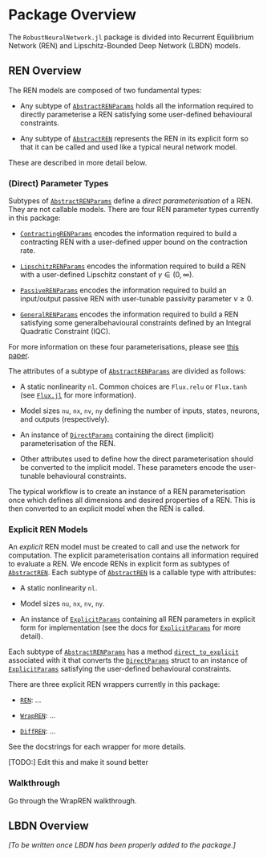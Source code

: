 # Package Overview

The `RobustNeuralNetwork.jl` package is divided into Recurrent Equilibrium Network (REN) and Lipschitz-Bounded Deep Network (LBDN) models.

## REN Overview

The REN models are composed of two fundamental types:

- Any subtype of [`AbstractRENParams`](@ref) holds all the information required to directly parameterise a REN satisfying some user-defined behavioural constraints.

- Any subtype of [`AbstractREN`](@ref) represents the REN in its explicit form so that it can be called and used like a typical neural network model.

These are described in more detail below.

### (Direct) Parameter Types

Subtypes of [`AbstractRENParams`](@ref) define a *direct parameterisation* of a REN. They are not callable models. There are four REN parameter types currently in this package:

- [`ContractingRENParams`](@ref) encodes the information required to build a contracting REN with a user-defined upper bound on the contraction rate.

- [`LipschitzRENParams`](@ref) encodes the information required to build a REN with a user-defined Lipschitz constant of $\gamma \in (0,\infty)$.

- [`PassiveRENParams`](@ref) encodes the information required to build an input/output passive REN with user-tunable passivity parameter $\nu \ge 0$.

- [`GeneralRENParams`](@ref) encodes the information required to build a REN satisfying some generalbehavioural constraints defined by an Integral Quadratic Constraint (IQC).

For more information on these four parameterisations, please see [this paper](https://doi.org/10.48550/arXiv.2104.05942).

The attributes of a subtype of [`AbstractRENParams`](@ref) are divided as follows:

- A static nonlinearity `nl`. Common choices are `Flux.relu` or `Flux.tanh` (see [`Flux.jl`](http://fluxml.ai/Flux.jl/stable/) for more information).

- Model sizes `nu`, `nx`, `nv`, `ny` defining the number of inputs, states, neurons, and outputs (respectively).

- An instance of [`DirectParams`](@ref) containing the direct (implicit) parameterisation of the REN.

- Other attributes used to define how the direct parameterisation should be converted to the implicit model. These parameters encode the user-tunable behavioural constraints.

The typical workflow is to create an instance of a REN parameterisation once which defines all dimensions and desired properties of a REN. This is then converted to an explicit model when the REN is called.



### Explicit REN Models

An *explicit* REN model must be created to call and use the network for computation. The explicit parameterisation contains all information required to evaluate a REN. We encode RENs in explicit form as subtypes of [`AbstractREN`](@ref). Each subtype of [`AbstractREN`](@ref) is a callable type with attributes:

- A static nonlinearity `nl`.

- Model sizes `nu`, `nx`, `nv`, `ny`.

- An instance of [`ExplicitParams`](@ref) containing all REN parameters in explicit form for implementation (see the docs for [`ExplicitParams`](@ref) for more detail).

Each subtype of [`AbstractRENParams`](@ref) has a method [`direct_to_explicit`](@ref) associated with it that converts the [`DirectParams`](@ref) struct to an instance of [`ExplicitParams`](@ref) satisfying the user-defined behavioural constraints.

There are three explicit REN wrappers currently in this package:

- [`REN`](@ref): ...

- [`WrapREN`](@ref): ...

- [`DiffREN`](@ref): ...

See the docstrings for each wrapper for more details.

[TODO:] Edit this and make it sound better

### Walkthrough

Go through the WrapREN walkthrough.



## LBDN Overview

*[To be written once LBDN has been properly added to the package.]*


<!-- 
### Non-differentiable REN Wrapper

... Will want to explain about REN wrappers properly. This needs to be clear...

There are many ways to train a REN, some of which do not involve differentiating the model. In these cases, it is convenient to have a wrapper `WrapREN <: AbstractREN` for the `REN` type that does not need to be destroyed an recreated whenever the direct parameters change. `WrapREN` is structured exactly the same as `REN`, but also holds the `AbstractRENParams` used to construct its explicit model. The explicit model can be updated in-place following any changes to the direct parameters. See below for an example.

[NOTE] This operation is not compatible with Flux differentiation because the explicit parameters are mutated during the update. -->